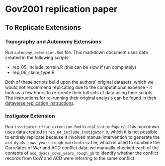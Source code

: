 # Gov2001 replication paper

## To Replicate Extensions

### Topography and Autonomy Extensions

Run `autonomy_extension.Rmd` file. This markdown document uses data created in the following scripts:
* rep_05_include_terrain.R (this can be slow if run completely)
* rep_06_claim_type.R

Both of these scripts build upon the authors' original datasets, which we would not recommend replicating due to the computational expense - it took us a few hours to re-create their full sets of data using their scripts. The instructions for re-running their original analysis can be found in their [dataverse replication instructions](https://dataverse.harvard.edu/dataset.xhtml?persistentId=doi:10.7910/DVN/SLWCLZ).

### Instigator Extension

Run `instigator_tfrac_extension.Rmd` in `replicationPaper/`. This markdown uses data created in `rep_04_include_instigator.R`, which it is not possible to entirely replicate because it involved manual intervention to generate the `acd_dyads_cows_years_rough_matched.csv` file, which is used to combine the Correlates of War and ACD conflict data: we manually checked each of the contents of `acd_dyads_cows_years_rough_gb` to identify whether the conflict records from CoW and ACD were referring to the same conflict. 
 
